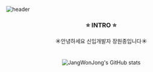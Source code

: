 ![header](https://capsule-render.vercel.app/api?type=waving&color=FCE77D&height=200&section=header&text=Welcome&fontSize=70&fontColor=F96167)

<div align="center">
  
  ### ⭐ INTRO ⭐
  
  ☀️안녕하세요 신입개발자 장원종입니다☀️
  #
  
  
  ![JangWonJong's GitHub stats](https://github-readme-stats.vercel.app/api?username=JangWonJong&theme=midnight-purple&show_icons=true)
#
</div>
